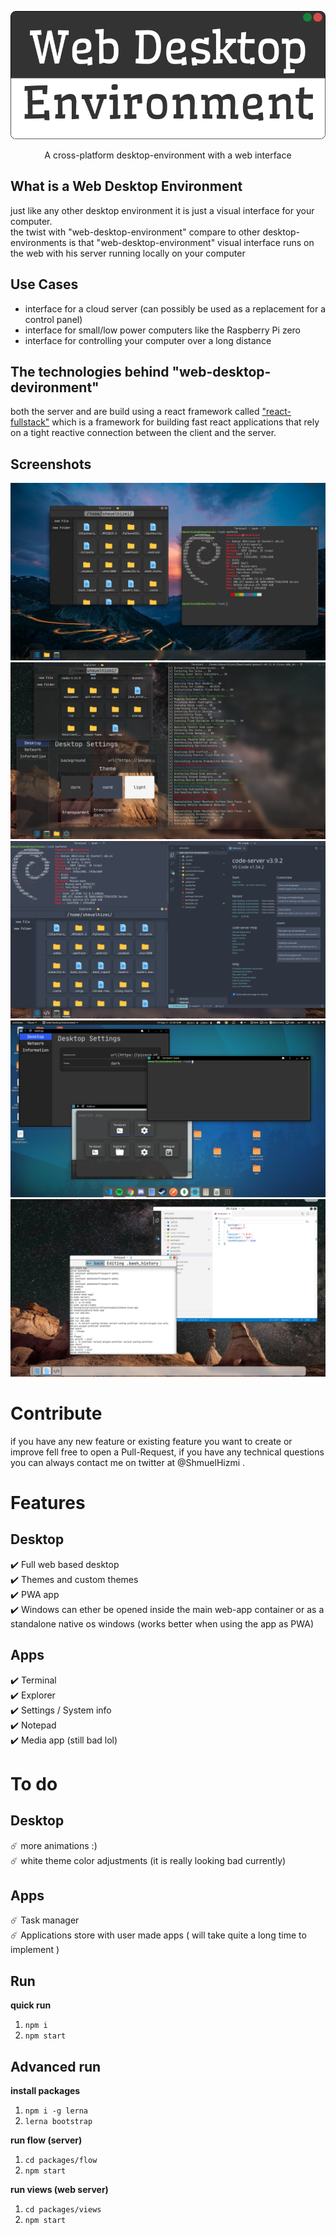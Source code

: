 ![Web Desktop Environment](./assets/Logo.png)
<p align="center">
  A cross-platform desktop-environment with a web interface
</p>

## What is a Web Desktop Environment
just like any other desktop environment it is just a visual interface for your computer.  
the twist with "web-desktop-environment" compare to other desktop-environments is that "web-desktop-environment" visual interface runs on the web with his server running locally on your computer

## Use Cases
 - interface for a cloud server (can possibly be used as a replacement for a control panel)
 - interface for small/low power computers like the Raspberry Pi zero
 - interface for controlling your computer over a long distance 

## The technologies behind "web-desktop-devironment"
both the server and are build using a react framework called ["react-fullstack"](https://github.com/shmuelhizmi/react-fullstack/tree/master/packages/fullstack) which is a framework for building fast react applications that rely on a tight reactive connection between the client and the server.

## Screenshots

![dark theme](./assets/dark_theme_screenshot.png)
![transparent](./assets/transparent_theme_screenshot.png)
![nord theme](./assets/nord_theme_screenshot.png)
![pwa](./assets/pwa_app_screenshot.png)
![light theme](./assets/light_theme_screenshot.png)


# Contribute

if you have any new feature or existing feature you want to create or improve fell free to open a Pull-Request, if you have any technical questions you can always contact me on twitter at @ShmuelHizmi .

# Features

## Desktop
:heavy_check_mark: Full web based desktop  
:heavy_check_mark: Themes and custom themes  
:heavy_check_mark: PWA app  
:heavy_check_mark: Windows can ether be opened inside the main web-app container or as a standalone native os windows (works better when using the app as PWA)

## Apps
:heavy_check_mark: Terminal  
:heavy_check_mark: Explorer  
:heavy_check_mark: Settings / System info  
:heavy_check_mark: Notepad  
:heavy_check_mark: Media app (still bad lol)  

# To do

## Desktop
:comet: more animations :)  
:comet: white theme color adjustments (it is really looking bad currently)  

## Apps
:comet: Task manager  
:comet: Applications store with user made apps ( will take quite a long time to implement )  

## Run

**quick run**
1. `npm i`
2. `npm start`

## Advanced run

**install packages**
1. `npm i -g lerna`
2. `lerna bootstrap`

**run flow (server)**
1. `cd packages/flow`
2. `npm start`


**run views (web server)**
1. `cd packages/views`
2. `npm start`
